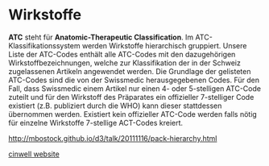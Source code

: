

# Wirkstoffe

**ATC** steht für **Anatomic-Therapeutic Classification**. Im ATC-Klassifikationssystem werden Wirkstoffe
hierarchisch gruppiert. Unsere Liste der ATC-Codes enthält alle ATC-Codes mit den dazugehörigen Wirkstoffbezeichnungen,
welche zur Klassifikation der in der Schweiz zugelassenen Artikeln angewendet werden. Die Grundlage der gelisteten ATC-Codes
sind die von der Swissmedic herausgegebenen Codes. Für den Fall, dass Swissmedic einem Artikel nur einen 4- oder 5-stelligen ATC-Code
zuteilt und für den Wirkstoff des Präparates ein offizieller 7-stelliger Code existiert (z.B. publiziert durch die WHO) kann dieser
stattdessen übernommen werden. Existiert kein offizieller ATC-Code werden falls nötig für einzelne Wirkstoffe 7-stellige ACT-Codes kreiert.

http://mbostock.github.io/d3/talk/20111116/pack-hierarchy.html

[cinwell website](http://mbostock.github.io/d3/talk/20111116/pack-hierarchy.html ':include :type=iframe width=100% height=800px')
